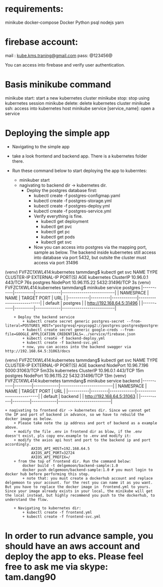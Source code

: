# requirements:

minikube
docker-compose
Docker
Python 
psql
nodejs
yarn
# firebase account:

mail : kube.kms.traning@gmail.com
pass: @123456@

You can access into firebase and verify user authentication.

# Basis minikube command

minikube start: start a new kubernetes cluster
minikube stop: stop using kubernetes session
minikube delete: delete kubernetes cluster
minikube ssh: access into kubernetes host
minikube service [service_name]: open a service 


# Deploying the simple app

+ Navigating to the simple app
+ take a look frontend and backend app. There is a kubernetes folder there.

+ Run these command below to start deploying the app to kuberntes:
    + minikuber start
    + nagivating to backend dir -> kubernetes dir.
        + Deploy the postgres database first:
            + kubectl create -f postgres-configmap.yaml
            + kubectl create -f postgres-storage.yml
            + kubectl create -f postgres-deploy.yml
            + kubectl create -f postgres-service.yml
            + Verify everything is fine.
                + kubectl get deployment
                + kubectl get pvc
                + kubectl get pc
                + kubectl get pods
                + kubectl get svc
            + Now you can access into postgres via the mapping port, sample as below. The backend inside kubernetes still access into database via port 5432, but outsite the cluster must access via port 31496

(venv) FVFZC1XWL414:kubernetes tammdang$ kubectl get svc
NAME         TYPE        CLUSTER-IP     EXTERNAL-IP   PORT(S)          AGE
kubernetes   ClusterIP   10.96.0.1      <none>        443/TCP          76s
postgres     NodePort    10.96.115.22   <none>        5432:31496/TCP   3s
(venv) FVFZC1XWL414:kubernetes tammdang$ minikube service postgres
|-----------|----------|-------------|---------------------------|
| NAMESPACE |   NAME   | TARGET PORT |            URL            |
|-----------|----------|-------------|---------------------------|
| default   | postgres |             | http://192.168.64.5:31496 |
|-----------|----------|-------------|---------------------------|


        + Deploy the backend service
            + kubectl create secret generic postgres-secret --from-literal=POSTGRES_HOST="postgresql+psycopg2://postgres:postgres@postgres.default.svc.cluster.local:5432/user_mgr"
            + kubectl create secret generic google-creds --from-file=GOOGLE_APPLICATION_CREDENTIALS=../service/firebase.json
            + kubectl create -f backend-deploy.yml
            + kubectl create -f backend-svc.yml
            + now, you can access into the backend swagger via http://192.168.64.5:31063/docs

(venv) FVFZC1XWL414:kubernetes tammdang$ kubectl get svc
NAME         TYPE        CLUSTER-IP     EXTERNAL-IP   PORT(S)          AGE
backend      NodePort    10.96.7.196    <none>        5000:31063/TCP   5m33s
kubernetes   ClusterIP   10.96.0.1      <none>        443/TCP          15m
postgres     NodePort    10.96.115.22   <none>        5432:31496/TCP   13m
(venv) FVFZC1XWL414:kubernetes tammdang$ minikube service backend
|-----------|---------|-------------|---------------------------|
| NAMESPACE |  NAME   | TARGET PORT |            URL            |
|-----------|---------|-------------|---------------------------|
| default   | backend |             | http://192.168.64.5:31063 |
|-----------|---------|-------------|---------------------------|


    + nagivating to frontend dir -> kubernetes dir. Since we cannot get the IP and port of backend in advance, so we have to rebuild the docker image as below.
        + Please take note the ip address and port of backend as a example above.
        + modify the file .env in frontend dir as blow, if the .env doesn't exist, pls copy env.example to .env and modify it:
        + modify the axios api host and port to the backend ip and port accordingly.
                AXIOS_API_HOST=192.168.64.5
                AXIOS_API_PORT=32724
                AXIOS_API_PREFIX=/
        + from the top of frontend dir. Run the command below:
            docker build -t delgemoon/backend-sample:1.0
            docker push delgemoon/backend-sample:1.0 # you must login to docker hub before performing this step.
            + note that: you must create a dockerhub account and replace delgemoon to your account. for the rest you can name it as you want. But you have to replace the docker image in  frontend.yml to yours. Since your image already exists in your local, the minikube will get the local instead, but highly recommend you push to the dockerhub, to understand the flow.
        
        + Navigating to kubernetes dir:
            + kubectl create -f frontend.yml
            + kubectl create -f frontend-svc.yml




# In order to run advance sample, you should have an aws account and deploy the app to eks. Please feel free to ask me via skype: tam.dang90

        
